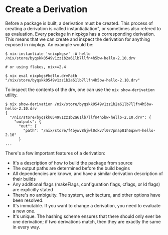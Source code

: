 # Create a Derivation

Before a package is built, a derivation must be created. This process of creating a derivation
is called instantiatiation", or sometimes also refered to as evaluation. Every package in
nixpkgs has a corresponding derivation. This means that we can
create and inspect the derivation for anything exposed in nixpkgs. An example
would be:

```
$ nix-instantiate '<nixpkgs>' -A hello
/nix/store/byqskk0549v1zz1b2a61lb7llfn4h5bw-hello-2.10.drv

# or using flakes, nix>=2.4

$ nix eval nixpkgs#hello.drvPath
"/nix/store/byqskk0549v1zz1b2a61lb7llfn4h5bw-hello-2.10.drv"
```

To inspect the contents of the drv, one can use the `nix show-derivation` utility.

```
$ nix show-derivation /nix/store/byqskk0549v1zz1b2a61lb7llfn4h5bw-hello-2.10.drv
{
  "/nix/store/byqskk0549v1zz1b2a61lb7llfn4h5bw-hello-2.10.drv": {
    "outputs": {
      "out": {
        "path": "/nix/store/f4bywv8hjwl0ckv7l077pnap81h6qxw4-hello-2.10"
      }
...
```

There's a few important features of a derivation:
- It's a description of how to build the package from source
- The output paths are determined before the build begins
- All dependencies are known, and have a similar derivation description of their builds
- Any additional flags (makeFlags, configuration flags, cflags, or ld flags) are explicitly stated
- There's no ambiguity. The system, architecture, and other options have been resolved.
- It's immutable. If you want to change a derivation, you need to evaluate a new one.
- It's unique. The hashing scheme ensures that there should only ever be one derivation; if two derivations match, then they are exactly the same in every way.
